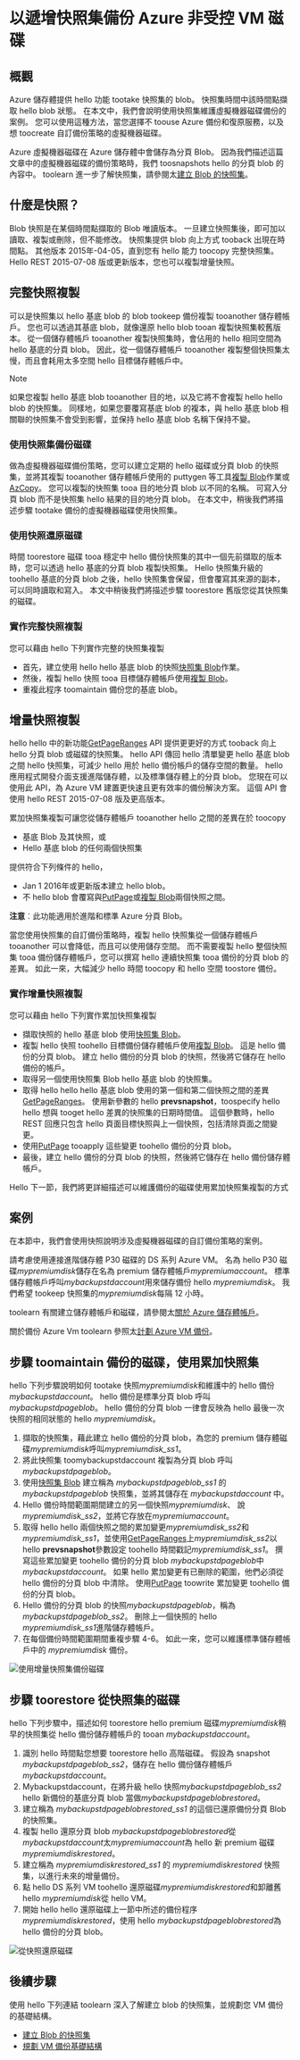 # <a name="back-up-azure-unmanaged-vm-disks-with-incremental-snapshots"></a>以遞增快照集備份 Azure 非受控 VM 磁碟
## <a name="overview"></a>概觀
Azure 儲存體提供 hello 功能 tootake 快照集的 blob。 快照集時間中該時間點擷取 hello blob 狀態。 在本文中，我們會說明使用快照集維護虛擬機器磁碟備份的案例。 您可以使用這種方法，當您選擇不 toouse Azure 備份和復原服務，以及想 toocreate 自訂備份策略的虛擬機器磁碟。

Azure 虛擬機器磁碟在 Azure 儲存體中會儲存為分頁 Blob。 因為我們描述這篇文章中的虛擬機器磁碟的備份策略時，我們 toosnapshots hello 的分頁 blob 的內容中。 toolearn 進一步了解快照集，請參閱太[建立 Blob 的快照集](https://docs.microsoft.com/rest/api/storageservices/Creating-a-Snapshot-of-a-Blob)。

## <a name="what-is-a-snapshot"></a>什麼是快照？
Blob 快照是在某個時間點擷取的 Blob 唯讀版本。 一旦建立快照集後，即可加以讀取、複製或刪除，但不能修改。 快照集提供 blob 向上方式 tooback 出現在時間點。 其他版本 2015年-04-05，直到您有 hello 能力 toocopy 完整快照集。 Hello REST 2015-07-08 版或更新版本，您也可以複製增量快照。

## <a name="full-snapshot-copy"></a>完整快照複製
可以是快照集以 hello 基底 blob 的 blob tookeep 備份複製 tooanother 儲存體帳戶。 您也可以透過其基底 blob，就像還原 hello blob tooan 複製快照集較舊版本。 從一個儲存體帳戶 tooanother 複製快照集時，會佔用的 hello 相同空間為 hello 基底的分頁 blob。 因此，從一個儲存體帳戶 tooanother 複製整個快照集太慢，而且會耗用太多空間 hello 目標儲存體帳戶中。

> [!NOTE]
> 如果您複製 hello 基底 blob tooanother 目的地，以及它將不會複製 hello hello blob 的快照集。 同樣地，如果您要覆寫基底 blob 的複本，與 hello 基底 blob 相關聯的快照集不會受到影響，並保持 hello 基底 blob 名稱下保持不變。
> 
> 

### <a name="back-up-disks-using-snapshots"></a>使用快照集備份磁碟
做為虛擬機器磁碟備份策略，您可以建立定期的 hello 磁碟或分頁 blob 的快照集，並將其複製 tooanother 儲存體帳戶使用的 puttygen 等工具[複製 Blob](https://docs.microsoft.com/rest/api/storageservices/Copy-Blob)作業或[AzCopy](../articles/storage/common/storage-use-azcopy.md)。 您可以複製的快照集 tooa 目的地分頁 blob 以不同的名稱。 可寫入分頁 blob 而不是快照集 hello 結果的目的地分頁 blob。 在本文中，稍後我們將描述步驟 tootake 備份的虛擬機器磁碟使用快照集。

### <a name="restore-disks-using-snapshots"></a>使用快照還原磁碟
時間 toorestore 磁碟 tooa 穩定中 hello 備份快照集的其中一個先前擷取的版本時，您可以透過 hello 基底的分頁 blob 複製快照集。 Hello 快照集升級的 toohello 基底的分頁 blob 之後，hello 快照集會保留，但會覆寫其來源的副本，可以同時讀取和寫入。 本文中稍後我們將描述步驟 toorestore 舊版您從其快照集的磁碟。

### <a name="implementing-full-snapshot-copy"></a>實作完整快照複製
您可以藉由 hello 下列實作完整的快照集複製

* 首先，建立使用 hello hello 基底 blob 的快照[快照集 Blob](https://docs.microsoft.com/rest/api/storageservices/Snapshot-Blob)作業。
* 然後，複製 hello 快照 tooa 目標儲存體帳戶使用[複製 Blob](https://docs.microsoft.com/rest/api/storageservices/Copy-Blob)。
* 重複此程序 toomaintain 備份您的基底 blob。

## <a name="incremental-snapshot-copy"></a>增量快照複製
hello hello 中的新功能[GetPageRanges](https://docs.microsoft.com/rest/api/storageservices/Get-Page-Ranges) API 提供更更好的方式 tooback 向上 hello 分頁 blob 或磁碟的快照集。 hello API 傳回 hello 清單變更 hello 基底 blob 之間 hello 快照集，可減少 hello 用於 hello 備份帳戶的儲存空間的數量。 hello 應用程式開發介面支援進階儲存體，以及標準儲存體上的分頁 blob。 您現在可以使用此 API，為 Azure VM 建置更快速且更有效率的備份解決方案。 這個 API 會使用 hello REST 2015-07-08 版及更高版本。

累加快照集複製可讓您從儲存體帳戶 tooanother hello 之間的差異在於 toocopy

* 基底 Blob 及其快照，或
* Hello 基底 blob 的任何兩個快照集

提供符合下列條件的 hello，

* Jan 1 2016年或更新版本建立 hello blob。
* 不 hello blob 會覆寫與[PutPage](https://docs.microsoft.com/rest/api/storageservices/Put-Page)或[複製 Blob](https://docs.microsoft.com/rest/api/storageservices/Copy-Blob)兩個快照之間。

**注意**︰此功能適用於進階和標準 Azure 分頁 Blob。

當您使用快照集的自訂備份策略時，複製 hello 快照集從一個儲存體帳戶 tooanother 可以會降低，而且可以使用儲存空間。 而不需要複製 hello 整個快照集 tooa 備份儲存體帳戶，您可以撰寫 hello 連續快照集 tooa 備份的分頁 blob 的差異。 如此一來，大幅減少 hello 時間 toocopy 和 hello 空間 toostore 備份。

### <a name="implementing-incremental-snapshot-copy"></a>實作增量快照複製
您可以藉由 hello 下列實作累加快照集複製

* 擷取快照的 hello 基底 blob 使用[快照集 Blob](https://docs.microsoft.com/rest/api/storageservices/Snapshot-Blob)。
* 複製 hello 快照 toohello 目標備份儲存體帳戶使用[複製 Blob](https://docs.microsoft.com/rest/api/storageservices/Copy-Blob)。 這是 hello 備份的分頁 blob。 建立 hello 備份的分頁 blob 的快照，然後將它儲存在 hello 備份的帳戶。
* 取得另一個使用快照集 Blob hello 基底 blob 的快照集。
* 取得 hello hello hello 基底 blob 使用的第一個和第二個快照之間的差異[GetPageRanges](https://docs.microsoft.com/rest/api/storageservices/Get-Page-Ranges)。 使用新參數的 hello **prevsnapshot**，toospecify hello hello 想與 tooget hello 差異的快照集的日期時間值。 這個參數時，hello REST 回應只包含 hello 頁面目標快照與上一個快照，包括清除頁面之間變更。
* 使用[PutPage](https://docs.microsoft.com/rest/api/storageservices/Put-Page) tooapply 這些變更 toohello 備份的分頁 blob。
* 最後，建立 hello 備份的分頁 blob 的快照，然後將它儲存在 hello 備份儲存體帳戶。

Hello 下一節，我們將更詳細描述可以維護備份的磁碟使用累加快照集複製的方式

## <a name="scenario"></a>案例
在本節中，我們會使用快照說明涉及虛擬機器磁碟的自訂備份策略的案例。

請考慮使用連接進階儲存體 P30 磁碟的 DS 系列 Azure VM。 名為 hello P30 磁碟*mypremiumdisk*儲存在名為 premium 儲存體帳戶*mypremiumaccount*。 標準儲存體帳戶呼叫*mybackupstdaccount*用來儲存備份 hello *mypremiumdisk*。 我們希望 tookeep 快照集的*mypremiumdisk*每隔 12 小時。

toolearn 有關建立儲存體帳戶和磁碟，請參閱太[關於 Azure 儲存體帳戶](../articles/storage/storage-create-storage-account.md)。

關於備份 Azure Vm toolearn 參照太[計劃 Azure VM 備份](../articles/backup/backup-azure-vms-introduction.md)。

## <a name="steps-toomaintain-backups-of-a-disk-using-incremental-snapshots"></a>步驟 toomaintain 備份的磁碟，使用累加快照集
hello 下列步驟說明如何 tootake 快照*mypremiumdisk*和維護中的 hello 備份*mybackupstdaccount*。 hello 備份是標準分頁 blob 呼叫*mybackupstdpageblob*。 hello 備份的分頁 blob 一律會反映為 hello 最後一次快照的相同狀態的 hello *mypremiumdisk*。

1. 擷取的快照集，藉此建立 hello 備份的分頁 blob，為您的 premium 儲存體磁碟*mypremiumdisk*呼叫*mypremiumdisk_ss1*。
2. 將此快照集 toomybackupstdaccount 複製為分頁 blob 呼叫*mybackupstdpageblob*。
3. 使用[快照集 Blob](https://docs.microsoft.com/rest/api/storageservices/Snapshot-Blob) 建立稱為 *mybackupstdpageblob_ss1* 的 *mybackupstdpageblob* 快照集，並將其儲存在 *mybackupstdaccount* 中。
4. Hello 備份時間範圍期間建立的另一個快照*mypremiumdisk*、 說*mypremiumdisk_ss2*，並將它存放在*mypremiumaccount*。
5. 取得 hello hello 兩個快照之間的累加變更*mypremiumdisk_ss2*和*mypremiumdisk_ss1*，並使用[GetPageRanges](https://docs.microsoft.com/rest/api/storageservices/Get-Page-Ranges)上*mypremiumdisk_ss2*以 hello **prevsnapshot**參數設定 toohello 時間戳記*mypremiumdisk_ss1*。 撰寫這些累加變更 toohello 備份的分頁 blob *mybackupstdpageblob*中*mybackupstdaccount*。 如果 hello 累加變更有已刪除的範圍，他們必須從 hello 備份的分頁 blob 中清除。 使用[PutPage](https://docs.microsoft.com/rest/api/storageservices/Put-Page) toowrite 累加變更 toohello 備份的分頁 blob。
6. Hello 備份的分頁 blob 的快照*mybackupstdpageblob*，稱為*mybackupstdpageblob_ss2*。 刪除上一個快照的 hello *mypremiumdisk_ss1*進階儲存體帳戶。
7. 在每個備份時間範圍期間重複步驟 4-6。 如此一來，您可以維護標準儲存體帳戶中的 *mypremiumdisk* 備份。

![使用增量快照集備份磁碟](../articles/virtual-machines/windows/media/incremental-snapshots/storage-incremental-snapshots-1.png)

## <a name="steps-toorestore-a-disk-from-snapshots"></a>步驟 toorestore 從快照集的磁碟
hello 下列步驟中，描述如何 toorestore hello premium 磁碟*mypremiumdisk*稍早的快照集從 hello 備份儲存體帳戶的 tooan *mybackupstdaccount*。

1. 識別 hello 時間點您想要 toorestore hello 高階磁碟。 假設為 snapshot *mybackupstdpageblob_ss2*，儲存在 hello 備份儲存體帳戶*mybackupstdaccount*。
2. Mybackupstdaccount，在將升級 hello 快照*mybackupstdpageblob_ss2* hello 新備份的基底分頁 blob 當做*mybackupstdpageblobrestored*。
3. 建立稱為 *mybackupstdpageblobrestored_ss1* 的這個已還原備份分頁 Blob 的快照集。
4. 複製 hello 還原分頁 blob *mybackupstdpageblobrestored*從*mybackupstdaccount*太*mypremiumaccount*為 hello 新 premium 磁碟*mypremiumdiskrestored*。
5. 建立稱為 *mypremiumdiskrestored_ss1* 的 *mypremiumdiskrestored* 快照集，以進行未來的增量備份。
6. 點 hello DS 系列 VM toohello 還原磁碟*mypremiumdiskrestored*和卸離舊 hello *mypremiumdisk*從 hello VM。
7. 開始 hello hello 還原磁碟上一節中所述的備份程序*mypremiumdiskrestored*，使用 hello *mybackupstdpageblobrestored*為 hello 備份的分頁 blob。

![從快照還原磁碟](../articles/virtual-machines/windows/media/incremental-snapshots/storage-incremental-snapshots-2.png)

## <a name="next-steps"></a>後續步驟
使用 hello 下列連結 toolearn 深入了解建立 blob 的快照集，並規劃您 VM 備份的基礎結構。

* [建立 Blob 的快照集](https://docs.microsoft.com/rest/api/storageservices/Creating-a-Snapshot-of-a-Blob)
* [規劃 VM 備份基礎結構](../articles/backup/backup-azure-vms-introduction.md)

